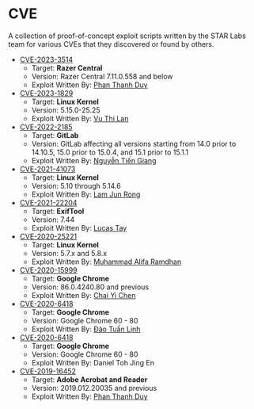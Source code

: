 # CVE
A collection of proof-of-concept exploit scripts written by the STAR Labs team for various CVEs that they discovered or found by others.

- [CVE-2023-3514](https://github.com/star-sg/CVE/tree/master/CVE-2023-3514)
  - Target: **Razer Central**
  - Version: Razer Central 7.11.0.558 and below
  - Exploit Written By: [Phan Thanh Duy](https://github.com/zuypt)
- [CVE-2023-1829](https://github.com/star-sg/CVE/tree/master/CVE-2023-1829)
  - Target: **Linux Kernel**
  - Version: 5.15.0-25.25
  - Exploit Written By: [Vu Thi Lan](https://github.com/lanleft)
- [CVE-2022-2185](https://github.com/star-sg/CVE/tree/master/CVE-2022-2185)
  - Target: **GitLab**
  - Version: GitLab affecting all versions starting from 14.0 prior to 14.10.5, 15.0 prior to 15.0.4, and 15.1 prior to 15.1.1
  - Exploit Written By: [Nguyễn Tiến Giang](https://github.com/testanull)
- [CVE-2021-41073](https://github.com/star-sg/CVE/tree/master/CVE-2021-41073)
  - Target: **Linux Kernel**
  - Version: 5.10 through 5.14.6
  - Exploit Written By: [Lam Jun Rong](https://github.com/junron)
- [CVE-2021-22204](https://github.com/star-sg/CVE/tree/master/CVE-2021-22204)
  - Target: **ExifTool**
  - Version: 7.44
  - Exploit Written By: [Lucas Tay](https://github.com/cExplr)
- [CVE-2020-25221](https://github.com/star-sg/CVE/tree/master/CVE-2020-25221)
  - Target: **Linux Kernel**
  - Version: 5.7.x and 5.8.x
  - Exploit Written By: [Muhammad Alifa Ramdhan](https://github.com/d4em0n)
- [CVE-2020-15999](https://github.com/star-sg/CVE/tree/master/CVE-2020-15999)
  - Target: **Google Chrome**
  - Version: 86.0.4240.80 and previous
  - Exploit Written By: [Chai Yi Chen](https://github.com/YiChenChai)
- [CVE-2020-6418](https://github.com/star-sg/CVE/tree/master/CVE-2020-6418)
  - Target: **Google Chrome**
  - Version: Google Chrome 60 - 80
  - Exploit Written By: [Đào Tuấn Linh](https://github.com/kuqadk3)
- [CVE-2020-6418](https://github.com/star-sg/CVE/blob/master/CVE-2020-6418/CVE-2020-6418-exploit.js)
  - Target: **Google Chrome**
  - Version: Google Chrome 60 - 80
  - Exploit Written By: Daniel Toh Jing En
- [CVE-2019-16452](https://github.com/star-sg/CVE/tree/master/CVE-2019-16452)
  - Target: **Adobe Acrobat and Reader**
  - Version: 2019.012.20035 and previous
  - Exploit Written By: [Phan Thanh Duy](https://github.com/zuypt)
